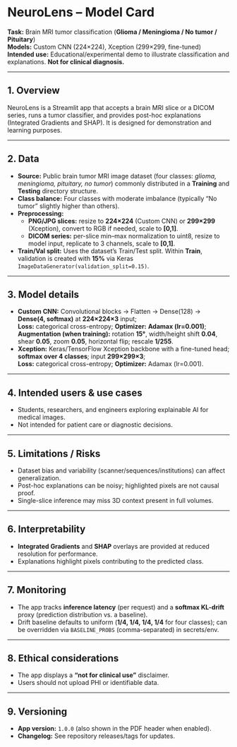 # NeuroLens – Model Card

**Task:** Brain MRI tumor classification (**Glioma / Meningioma / No tumor / Pituitary**)  
**Models:** Custom CNN (224×224), Xception (299×299, fine-tuned)  
**Intended use:** Educational/experimental demo to illustrate classification and explanations. **Not for clinical diagnosis.**

---

## 1. Overview
NeuroLens is a Streamlit app that accepts a brain MRI slice or a DICOM series, runs a tumor classifier, and provides post-hoc explanations (Integrated Gradients and SHAP). It is designed for demonstration and learning purposes.

---

## 2. Data
- **Source:** Public brain tumor MRI image dataset (four classes: *glioma, meningioma, pituitary, no tumor*) commonly distributed in a **Training** and **Testing** directory structure.
- **Class balance:** Four classes with moderate imbalance (typically “No tumor” slightly higher than others).
- **Preprocessing:**
  - **PNG/JPG slices:** resize to **224×224** (Custom CNN) or **299×299** (Xception), convert to RGB if needed, scale to **[0,1]**.
  - **DICOM series:** per-slice min–max normalization to uint8, resize to model input, replicate to 3 channels, scale to **[0,1]**.
- **Train/Val split:** Uses the dataset’s Train/Test split. Within **Train**, validation is created with **15%** via Keras `ImageDataGenerator(validation_split=0.15)`.

---

## 3. Model details
- **Custom CNN:** Convolutional blocks → Flatten → Dense(128) → **Dense(4, softmax)** at **224×224×3** input;  
  **Loss:** categorical cross-entropy; **Optimizer:** **Adamax (lr=0.001)**;  
  **Augmentation (when training):** rotation **15°**, width/height shift **0.04**, shear **0.05**, zoom **0.05**, horizontal flip; rescale **1/255**.
- **Xception:** Keras/TensorFlow Xception backbone with a fine-tuned head; **softmax over 4 classes**; input **299×299×3**;  
  **Loss:** categorical cross-entropy; **Optimizer:** Adamax (lr=0.001).

---

## 4. Intended users & use cases
- Students, researchers, and engineers exploring explainable AI for medical images.  
- Not intended for patient care or diagnostic decisions.

---

## 5. Limitations / Risks
- Dataset bias and variability (scanner/sequences/institutions) can affect generalization.  
- Post-hoc explanations can be noisy; highlighted pixels are not causal proof.  
- Single-slice inference may miss 3D context present in full volumes.

---

## 6. Interpretability
- **Integrated Gradients** and **SHAP** overlays are provided at reduced resolution for performance.  
- Explanations highlight pixels contributing to the predicted class.

---

## 7. Monitoring
- The app tracks **inference latency** (per request) and a **softmax KL-drift** proxy (prediction distribution vs. a baseline).  
- Drift baseline defaults to uniform (**1/4, 1/4, 1/4, 1/4** for four classes); can be overridden via `BASELINE_PROBS` (comma-separated) in secrets/env.

---

## 8. Ethical considerations
- The app displays a **“not for clinical use”** disclaimer.  
- Users should not upload PHI or identifiable data.

---

## 9. Versioning
- **App version:** `1.0.0` (also shown in the PDF header when enabled).  
- **Changelog:** See repository releases/tags for updates.
